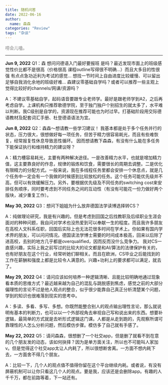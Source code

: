 ```yaml
---
title: 随机问答
date: 2022-06-16
author:
  name: 森森
categories: "Review"
tags: "杂谈"
---
```



<span style="color:grey"> 唠会儿嗑。</span>

___________________________________________


**Jun 9, 2022**
Q1：森 想问问德语入门最好要报班 是吗？最近发现市面上的班级感觉性价比都不是很高（价格很高 课程outline写得很不明确…）而且大多目的性很强 有点点急功近利为考试的感觉… 想找一节时间上自由进度比较缓慢、可以留出足够自我消化余地的班级好难…
森建议零基础自学吗？或者可以推荐一些主观上觉得比较好的channels/网课/资源吗？

A：不建议零基础自学，起码语音要跟专业老师学。最好是跟老师学到A2，之后再考虑自学。上课机构只推荐歌德学院，至于独门独户个别招生的就太多了，水平难以判断。我C级别是自学的，资源现在推荐可能也为时过早。打基础阶段用交际德语教材及配套词汇手册、杜登德语语法为宜。

**Jun 8, 2022**
Q2：森森～想请教一些学习建议！
我基本都是处于多个任务并行的状态，压力很大，很想做好每一项任务，但苦于精力很容易耗光，而且有些难恢复，经常报复性休息导致恶性循环。
因而想请教下森森，有没有什么能在多任务下能保证执行和维持精力的建议呀？

A：精力槽容易耗光，主要有两种解决途径。一是改善精力水平，也就是增加精力值，这主要靠良好的作息，规律的锻炼和饮食，需要很长的周期去调整。二是优化有限精力的分配方式。一般来说，我在多线程任务里都会安排一个休息点，就是几个任务中一定会有一个我做的时候感到比较放松的任务。这个任务可能优先级并不高，但可以有效缓解压力。另外，要根据优先级及不同任务的switching cost来安排任务顺序，同时要考虑到不同任务之间的互动性（有没有可能花一份力做好两个版块，减少重复工作）。

**May 30, 2022**
Q3：想问下姐姐为什么放弃德国法学读博选择转CS？

A：纯做理论研究，我是有兴趣的。但是考虑到回国之后找教职及后续职业生涯会面对的种种问题，我自问对学术也没热爱到可以奉献一生的程度。而且我许多朋友在高校人文科系任职，回国后实际上也无法花很多时间在学术上。你如果有国内学术界的朋友，可以问问情况。德国读法学博士需要的时间成本极高，回来以后除了进高校，去别的地方几乎都是overqualified，因而反而没什么竞争力。
我对CS一直感兴趣，实际上我之前写过的比较大的论文都是和AI/算法的法律保护有关的，也有好朋友在这个行业，经常听她们聊相关。而且在欧洲，CS毕业之后能找到的工作在薪酬和强度上都是比较令人满意的。兴趣+功利上的要求都可以满足，就去了。

**May 29, 2022**
Q4：请问应该如何培养一种逻辑清晰、且能比较明确地通过现象看本质的思维方式？最近越来越为自己的混乱与跳脱感到焦虑，感觉之前的大部分偏理性的言论不过是他人观点的整合，似乎很少能靠自己真正分析清楚某个问题，学到的知识也很难落到现实的思考中。

A：多读、多看、多写、多想。你既然能整合别人的观点输出理性言论，那么就说明有基本的判断力，也可以以一个外部视角去审视自己写和说出来的东西。想要补逻辑，最简单的方式就是去听形式逻辑这门课。人都是从走到跑的，先观察所谓可靠理性的人怎么分析问题，然后模仿步骤。模仿多了自己就有手感了。

**May 22, 2022**
Q5：请问森森，很想删了一个社交app，但是删了就看不到在意的几个朋友发的动态，该如何抉择？因为是单方面关注，所以也不可能叫人家加v。但是觉得这个社交app太让人内耗了，所以很想断舍离。一方面不想内耗下去，一方面舍不得几个朋友。

A：比较一下，几个人的观点值不值得你留在这个平台继续内耗。或者说，有没有屏蔽机制可以让你只看这几个人的观点。要是我，应该还是会删除app。有趣的人千千万，都在前路等着，下一站还有。
